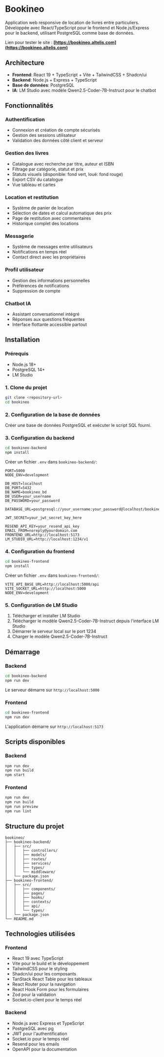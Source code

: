 # Bookineo

Application web responsive de location de livres entre particuliers. Développée avec React/TypeScript pour le frontend et Node.js/Express pour le backend, utilisant PostgreSQL comme base de données.

Lien pour tester le site : **[https://bookineo.altelis.com](https://bookineo.altelis.com)**

## Architecture

- **Frontend**: React 19 + TypeScript + Vite + TailwindCSS + Shadcn/ui
- **Backend**: Node.js + Express + TypeScript
- **Base de données**: PostgreSQL
- **IA**: LM Studio avec modèle Qwen2.5-Coder-7B-Instruct pour le chatbot

## Fonctionnalités

### Authentification

- Connexion et création de compte sécurisés
- Gestion des sessions utilisateur
- Validation des données côté client et serveur

### Gestion des livres

- Catalogue avec recherche par titre, auteur et ISBN
- Filtrage par catégorie, statut et prix
- Statuts visuels (disponible: fond vert, loué: fond rouge)
- Export CSV du catalogue
- Vue tableau et cartes

### Location et restitution

- Système de panier de location
- Sélection de dates et calcul automatique des prix
- Page de restitution avec commentaires
- Historique complet des locations

### Messagerie

- Système de messages entre utilisateurs
- Notifications en temps réel
- Contact direct avec les propriétaires

### Profil utilisateur

- Gestion des informations personnelles
- Préférences de notifications
- Suppression de compte

### Chatbot IA

- Assistant conversationnel intégré
- Réponses aux questions fréquentes
- Interface flottante accessible partout

## Installation

### Prérequis

- Node.js 18+
- PostgreSQL 14+
- LM Studio

### 1. Clone du projet

```bash
git clone <repository-url>
cd bookineo
```

### 2. Configuration de la base de données

Créer une base de données PostgreSQL et exécuter le script SQL fourni.

### 3. Configuration du backend

```bash
cd bookineo-backend
npm install
```

Créer un fichier `.env` dans `bookineo-backend/`:

```env
PORT=5000
NODE_ENV=development

DB_HOST=localhost
DB_PORT=5432
DB_NAME=bookineo_bd
DB_USER=your_username
DB_PASSWORD=your_password

DATABASE_URL=postgresql://your_username:your_password@localhost/bookineo_bd

JWT_SECRET=your_jwt_secret_key_here

RESEND_API_KEY=your_resend_api_key
EMAIL_FROM=noreply@yourdomain.com
FRONTEND_URL=http://localhost:5173
LM_STUDIO_URL=http://localhost:1234/v1
```

### 4. Configuration du frontend

```bash
cd bookineo-frontend
npm install
```

Créer un fichier `.env` dans `bookineo-frontend/`:

```env
VITE_API_BASE_URL=http://localhost:5000/api
VITE_SOCKET_URL=http://localhost:5000
NODE_ENV=development
```

### 5. Configuration de LM Studio

1. Télécharger et installer LM Studio
2. Télécharger le modèle Qwen2.5-Coder-7B-Instruct depuis l'interface LM Studio
3. Démarrer le serveur local sur le port 1234
4. Charger le modèle Qwen2.5-Coder-7B-Instruct

## Démarrage

### Backend

```bash
cd bookineo-backend
npm run dev
```

Le serveur démarre sur `http://localhost:5000`

### Frontend

```bash
cd bookineo-frontend
npm run dev
```

L'application démarre sur `http://localhost:5173`

## Scripts disponibles

### Backend

```bash
npm run dev
npm run build
npm start
```

### Frontend

```bash
npm run dev
npm run build
npm run preview
npm run lint
```

## Structure du projet

```
bookineo/
├── bookineo-backend/
│   ├── src/
│   │   ├── controllers/
│   │   ├── models/
│   │   ├── routes/
│   │   ├── services/
│   │   ├── types/
│   │   └── middleware/
│   └── package.json
├── bookineo-frontend/
│   ├── src/
│   │   ├── components/
│   │   ├── pages/
│   │   ├── hooks/
│   │   ├── contexts/
│   │   ├── api/
│   │   └── types/
│   └── package.json
└── README.md
```

## Technologies utilisées

### Frontend

- React 19 avec TypeScript
- Vite pour le build et le développement
- TailwindCSS pour le styling
- Shadcn/ui pour les composants
- TanStack React Table pour les tableaux
- React Router pour la navigation
- React Hook Form pour les formulaires
- Zod pour la validation
- Socket.io-client pour le temps réel

### Backend

- Node.js avec Express et TypeScript
- PostgreSQL avec pg
- JWT pour l'authentification
- Socket.io pour le temps réel
- Resend pour les emails
- OpenAPI pour la documentation
